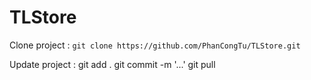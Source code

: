 # TLStore

Clone project :
  `git clone https://github.com/PhanCongTu/TLStore.git`
  
Update project :
  git add .
  git commit -m '...'
  git pull
